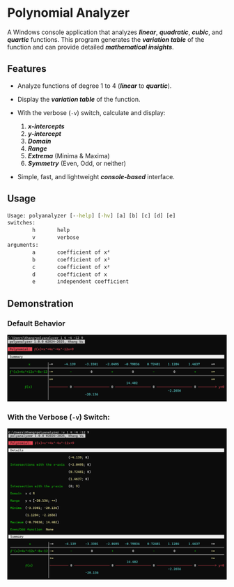 ﻿# Polynomial Analyzer 

A Windows console application that analyzes **_linear_**, **_quadratic_**, **_cubic_**, and **_quartic_** functions. This program generates the **_variation table_** of the function and can provide detailed **_mathematical insights_**.

## Features

-   Analyze functions of degree 1 to 4 (**_linear_** to **_quartic_**).
-   Display the **_variation table_** of the function.
-   With the verbose (`-v`) switch, calculate and display:
    
    1.  **_x-intercepts_**
    2.  **_y-intercept_**
    3.  **_Domain_**
    4.  **_Range_**
    5.  **_Extrema_** (Minima & Maxima)
    6.  **_Symmetry_** (Even, Odd, or neither)

-   Simple, fast, and lightweight **_console-based_** interface.

## Usage

```cmd
Usage: polyanalyzer [--help] [-hv] [a] [b] [c] [d] [e]
switches:
        h       help
        v       verbose
arguments:
        a       coefficient of x⁴
        b       coefficient of x³
        c       coefficient of x²
        d       coefficient of x
        e       independent coefficient
```

## Demonstration

### Default Behavior

![Default Behavior](!docs/Default%20Behavior.png)

### With the Verbose (`-v`) Switch:

![Verbose](!docs/Verbose.png)